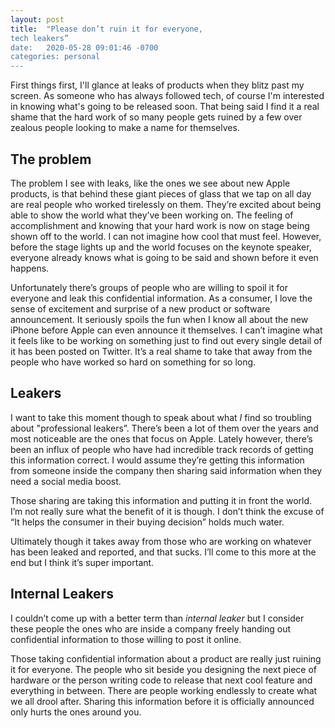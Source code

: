```yaml
---
layout: post
title:  "Please don’t ruin it for everyone, 
tech leakers”
date:   2020-05-28 09:01:46 -0700
categories: personal
---
```


First things first, I'll glance at leaks of products when they blitz past my screen. As someone who has always followed tech, of course I'm interested in knowing what's going to be released soon. That being said I find it a real shame that the hard work of so many people gets ruined by a few over zealous people looking to make a name for themselves.

## The problem 

The problem I see with leaks, like the ones we see about new Apple products, is that behind these giant pieces of glass that we tap on all day are real people who worked tirelessly on them. They’re excited about being able to show the world what they’ve been working on. The feeling of accomplishment and knowing that your hard work is now on stage being shown off to the world. I can not imagine how cool that must feel. However, before the stage lights up and the world focuses on the keynote speaker, everyone already knows what is going to be said and shown before it even happens. 

Unfortunately there’s groups of people who are willing to spoil it for everyone and leak this confidential information. As a consumer, I love the sense of excitement and surprise of a new product or software announcement. It seriously spoils the fun when I know all about the new iPhone before Apple can even announce it themselves. I can’t imagine what it feels like to be working on something just to find out every single detail of it has been posted on Twitter. It’s a real shame to take that away from the people who have worked so hard on something for so long. 

## Leakers 
I want to take this moment though to speak about what _I_ find so troubling about "professional leakers”. There’s been a lot of them over the years and most noticeable are the ones that focus on Apple. Lately however, there’s been an influx of people who have had incredible track records of getting this information correct. I would assume they’re getting this information from someone inside the company then sharing said information when they need a social media boost. 

Those sharing are taking this information and putting it in front the world. I’m not really sure what the benefit of it is though. I don’t think the excuse of “It helps the consumer in their buying decision” holds much water. 

Ultimately though it takes away from those who are working on whatever has been leaked and reported, and that sucks. I’ll come to this more at the end but I think it’s super important. 


## Internal Leakers 
I couldn’t come up with a better term than _internal leaker_ but I consider these people the ones who are inside a company freely handing out confidential information to those willing to post it online. 

Those taking confidential information about a product are really just ruining it for everyone. The people who sit beside you designing the next piece of hardware or the person writing code to release that next cool feature and everything in between. There are people working endlessly to create what we all drool after. Sharing this information before it is officially announced only hurts the ones around you. 
